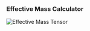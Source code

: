 ### Effective Mass Calculator

![Effective Mass Tensor](https://github.com/alexandr-fonari/emc/blob/master/p_ms.gif)